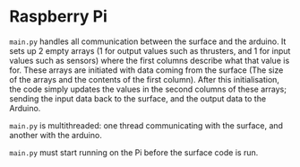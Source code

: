 # Raspberry Pi

`main.py` handles all communication between the surface and the arduino. It sets up 2 empty arrays (1 for output values such as thrusters, and 1 for input values such as sensors) where the first columns describe what that value is for.
These arrays are initiated with data coming from the surface (The size of the arrays and the contents of the first column).
After this initialisation, the code simply updates the values in the second columns of these arrays; sending the input data back to the surface, and the output data to the Arduino.

`main.py` is multithreaded: one thread communicating with the surface, and another with the arduino.

`main.py` must start running on the Pi before the surface code is run.
